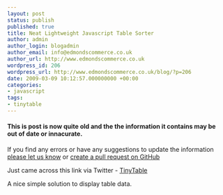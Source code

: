 ```yaml
---
layout: post
status: publish
published: true
title: Neat Lightweight Javascript Table Sorter
author: admin
author_login: blogadmin
author_email: info@edmondscommerce.co.uk
author_url: http://www.edmondscommerce.co.uk
wordpress_id: 206
wordpress_url: http://www.edmondscommerce.co.uk/blog/?p=206
date: 2009-03-09 10:12:57.000000000 +00:00
categories:
- javascript
tags:
- tinytable
---
```

<div class="oldpost"><h4>This is post is now quite old and the the information it contains may be out of date or innacurate.</h4>
<p>
If you find any errors or have any suggestions to update the information <a href="http://edmondscommerce.github.io/contact-us/index.html">please let us know</a>
or <a href="https://github.com/edmondscommerce/edmondscommerce.github.io">create a pull request on GitHub</a>
</p>
</div>
Just came across this link via Twitter - <a href="http://www.leigeber.com/2009/03/table-sorter/" rel="nofollow">TinyTable</a>

A nice simple solution to display table data. 
